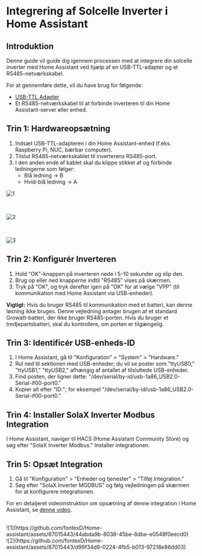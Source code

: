 # Integrering af Solcelle Inverter i Home Assistant

## Introduktion

Denne guide vil guide dig igennem processen med at integrere din solcelle inverter med Home Assistant ved hjælp af en USB-TTL-adapter og et RS485-netværkskabel.

For at gennemføre dette, vil du have brug for følgende:
- [USB-TTL Adapter](https://www.aliexpress.com/item/1005001621816794.html)
- Et RS485-netværkskabel til at forbinde inverteren til din Home Assistant-server eller enhed.

## Trin 1: Hardwareopsætning

1. Indsæt USB-TTL-adapteren i din Home Assistant-enhed (f.eks. Raspberry Pi, NUC, bærbar computer).
2. Tilslut RS485-netværkskablet til inverterens RS485-port.
3. I den anden ende af kablet skal du klippe stikket af og forbinde ledningerne som følger:
    - Blå ledning -> B
    - Hvid-blå ledning -> A

![1](https://github.com/fontexD/Home-assistant/assets/87015443/023c5033-bb5f-4c67-a81b-3faa5fcad26c)

<br>

![2](https://github.com/fontexD/Home-assistant/assets/87015443/41a5f174-3006-4a66-84e7-593eb8974fa9)

<br>

![3](https://github.com/fontexD/Home-assistant/assets/87015443/6a68fabf-b7d3-4543-92f1-506bbad13bed)

## Trin 2: Konfigurér Inverteren

1. Hold "OK"-knappen på inverteren nede i 5-10 sekunder og slip den.
2. Brug op eller ned knapperne indtil "RS485" vises på skærmen.
3. Tryk på "OK", og tryk derefter igen på "OK" for at vælge "VPP" (til kommunikation med Home Assistant via USB-enheder).

**Vigtigt:** Hvis du bruger RS485 til kommunikation med et batteri, kan denne løsning  ikke bruges. Denne vejledning antager brugen af et standard Growatt-batteri, der ikke bruger RS485-porten. Hvis du bruger et tredjepartsbatteri, skal du kontrollere, om porten er tilgængelig.

## Trin 3: Identificér USB-enheds-ID

1. I Home Assistant, gå til "Konfiguration" > "System" > "Hardware."
2. Rul ned til sektionen med USB-enheder; du vil se poster som "ttyUSB0," "ttyUSB1," "ttyUSB2," afhængig af antallet af tilsluttede USB-enheder.
3. Find posten, der ligner dette: "/dev/serial/by-id/usb-1a86_USB2.0-Serial-if00-port0."
4. Kopier alt efter "ID:"; for eksempel "/dev/serial/by-id/usb-1a86_USB2.0-Serial-if00-port0."

## Trin 4: Installer SolaX Inverter Modbus Integration

I Home Assistant, naviger til HACS (Home Assistant Community Store) og søg efter "SolaX Inverter Modbus." Installer integrationen.

## Trin 5: Opsæt Integration

1. Gå til "Konfiguration" > "Enheder og tjenester" > "Tilføj Integration."
2. Søg efter "SolaX Inverter MODBUS" og følg vejledningen på skærmen for at konfigurere integrationen.

For en detaljeret videoinstruktion om opsætning af denne integration i Home Assistant, se [denne video](https://www.dropbox.com/scl/fi/q5qz8r6nc7o99iwtz3pgr/videoguide.mkv?rlkey=tthhx5nupirpwkfivrjznh8sg&dl=0).

<br>
![1](https://github.com/fontexD/Home-assistant/assets/87015443/44abda9b-8038-45be-8dbe-e0548f0eecd0) 
<br>
![2](https://github.com/fontexD/Home-assistant/assets/87015443/d99f34d9-0224-4fb5-b013-97218e86dd03)


